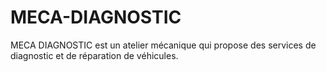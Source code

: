 # MECA-DIAGNOSTIC
MECA DIAGNOSTIC est un atelier mécanique qui propose des services de diagnostic et de réparation de véhicules. 
